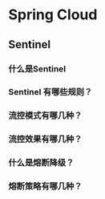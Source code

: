 # Spring Cloud

## Sentinel

### 什么是Sentinel

### Sentinel 有哪些规则？

### 流控模式有哪几种？

### 流控效果有哪几种？

### 什么是熔断降级？

### 熔断策略有哪几种？
